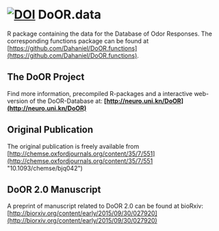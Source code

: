 [![DOI](https://zenodo.org/badge/doi/10.5281/zenodo.46554.svg)](http://dx.doi.org/10.5281/zenodo.46554)
DoOR.data
=========

R package containing the data for the Database of Odor Responses. The corresponding functions package can be found at [https://github.com/Dahaniel/DoOR.functions](https://github.com/Dahaniel/DoOR.functions).

## The DoOR Project
Find more information, precompiled R-packages and a interactive web-version of the DoOR-Database at: **[http://neuro.uni.kn/DoOR](http://neuro.uni.kn/DoOR)**

## Original Publication
The original publication is freely available from  [http://chemse.oxfordjournals.org/content/35/7/551](http://chemse.oxfordjournals.org/content/35/7/551 "10.1093/chemse/bjq042")

## DoOR 2.0 Manuscript
A preprint of manuscript related to DoOR 2.0 can be found at bioRxiv: [http://biorxiv.org/content/early/2015/09/30/027920](http://biorxiv.org/content/early/2015/09/30/027920)

